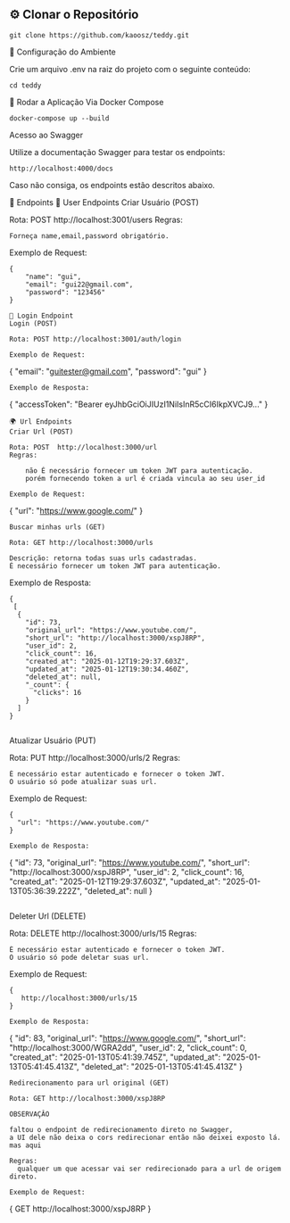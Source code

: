 ## ⚙️ Clonar o Repositório

```
git clone https://github.com/kaoosz/teddy.git
```
🔧 Configuração do Ambiente

Crie um arquivo .env na raiz do projeto com o seguinte conteúdo:
```
cd teddy
```
🚀 Rodar a Aplicação
Via Docker Compose
```
docker-compose up --build
```

  
Acesso ao Swagger

Utilize a documentação Swagger para testar os endpoints:
```
http://localhost:4000/docs
```
Caso não consiga, os endpoints estão descritos abaixo.  

📄 Endpoints
👤 User Endpoints
Criar Usuário (POST)

Rota: POST http://localhost:3001/users
Regras:

    Forneça name,email,password obrigatório.

Exemplo de Request:
```
{
    "name": "gui",
    "email": "gui22@gmail.com",
    "password": "123456"
}
```



```
🔑 Login Endpoint
Login (POST)

Rota: POST http://localhost:3001/auth/login

Exemplo de Request:
```
{
    "email": "guitester@gmail.com",
    "password": "gui"
}
```
Exemplo de Resposta:
```
{
    "accessToken": "Bearer eyJhbGciOiJIUzI1NiIsInR5cCI6IkpXVCJ9..."
}
```
🌍 Url Endpoints
Criar Url (POST)

Rota: POST  http://localhost:3000/url
Regras:

    não É necessário fornecer um token JWT para autenticação.
    porém fornecendo token a url é criada vincula ao seu user_id

Exemplo de Request:
```
{
  "url": "https://www.google.com/"
}
```
Buscar minhas urls (GET)

Rota: GET http://localhost:3000/urls  

Descrição: retorna todas suas urls cadastradas.
É necessário fornecer um token JWT para autenticação.

```
Exemplo de Resposta:
```
{
 [
  {
    "id": 73,
    "original_url": "https://www.youtube.com/",
    "short_url": "http://localhost:3000/xspJ8RP",
    "user_id": 2,
    "click_count": 16,
    "created_at": "2025-01-12T19:29:37.603Z",
    "updated_at": "2025-01-12T19:30:34.460Z",
    "deleted_at": null,
    "_count": {
      "clicks": 16
    }
  ]
}
```

```
```
Atualizar Usuário (PUT)

Rota: PUT http://localhost:3000/urls/2
Regras:

    É necessário estar autenticado e fornecer o token JWT.
    O usuário só pode atualizar suas url.

Exemplo de Request:
```
{
  "url": "https://www.youtube.com/"
}
```
```
Exemplo de Resposta:
```
{
  "id": 73,
  "original_url": "https://www.youtube.com/",
  "short_url": "http://localhost:3000/xspJ8RP",
  "user_id": 2,
  "click_count": 16,
  "created_at": "2025-01-12T19:29:37.603Z",
  "updated_at": "2025-01-13T05:36:39.222Z",
  "deleted_at": null
}
```
```
Deleter Url (DELETE)

Rota: DELETE  http://localhost:3000/urls/15
Regras:

    É necessário estar autenticado e fornecer o token JWT.
    O usuário só pode deletar suas url.

Exemplo de Request:
```
{
   http://localhost:3000/urls/15
}
```
```
Exemplo de Resposta:
```
{
  "id": 83,
  "original_url": "https://www.google.com/",
  "short_url": "http://localhost:3000/WGRA2dd",
  "user_id": 2,
  "click_count": 0,
  "created_at": "2025-01-13T05:41:39.745Z",
  "updated_at": "2025-01-13T05:41:45.413Z",
  "deleted_at": "2025-01-13T05:41:45.413Z"
}
```
Redirecionamento para url original (GET)

Rota: GET http://localhost:3000/xspJ8RP

OBSERVAÇÂO

faltou o endpoint de redirecionamento direto no Swagger,
a UI dele não deixa o cors redirecionar então não deixei exposto lá.
mas aqui

Regras:
  qualquer um que acessar vai ser redirecionado para a url de origem direto.

Exemplo de Request:
```
{
  GET http://localhost:3000/xspJ8RP
}
```

